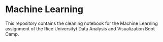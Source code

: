 # Machine Learning

This repository contains the cleaning notebook for the Machine Learning assignment of the Rice Universityt Data Analysis and Visualization Boot Camp.


